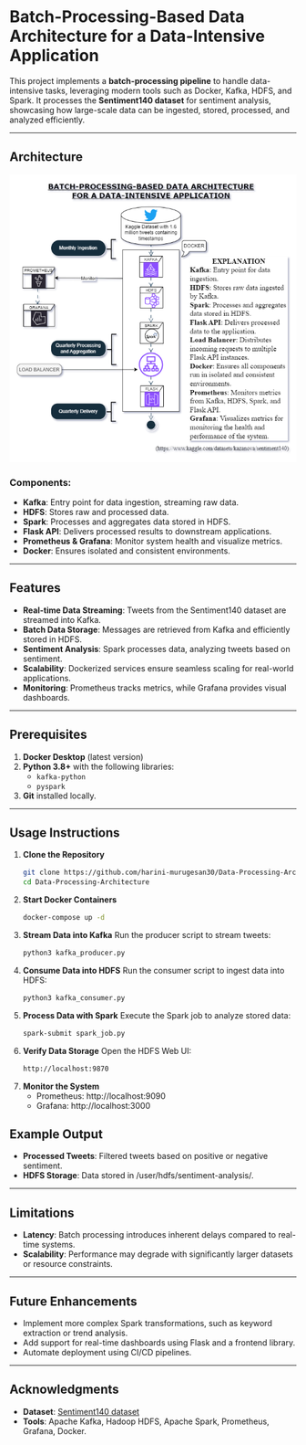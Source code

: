# Batch-Processing-Based Data Architecture for a Data-Intensive Application

This project implements a **batch-processing pipeline** to handle data-intensive tasks, leveraging modern tools such as Docker, Kafka, HDFS, and Spark. It processes the **Sentiment140 dataset** for sentiment analysis, showcasing how large-scale data can be ingested, stored, processed, and analyzed efficiently.

---

## Architecture

![Architecture Diagram](https://github.com/harini-murugesan30/Data-Processing-Architecture/blob/main/Murugesan-Harini_7230799_Data%20Engineering_P1_S.png)

### Components:
- **Kafka**: Entry point for data ingestion, streaming raw data.
- **HDFS**: Stores raw and processed data.
- **Spark**: Processes and aggregates data stored in HDFS.
- **Flask API**: Delivers processed results to downstream applications.
- **Prometheus & Grafana**: Monitor system health and visualize metrics.
- **Docker**: Ensures isolated and consistent environments.

---

## Features
- **Real-time Data Streaming**: Tweets from the Sentiment140 dataset are streamed into Kafka.
- **Batch Data Storage**: Messages are retrieved from Kafka and efficiently stored in HDFS.
- **Sentiment Analysis**: Spark processes data, analyzing tweets based on sentiment.
- **Scalability**: Dockerized services ensure seamless scaling for real-world applications.
- **Monitoring**: Prometheus tracks metrics, while Grafana provides visual dashboards.

---

## Prerequisites
1. **Docker Desktop** (latest version)
2. **Python 3.8+** with the following libraries:
   - `kafka-python`
   - `pyspark`
3. **Git** installed locally.

---

## Usage Instructions

1. **Clone the Repository**
   ```bash
   git clone https://github.com/harini-murugesan30/Data-Processing-Architecture.git
   cd Data-Processing-Architecture

2. **Start Docker Containers**
   ```bash
   docker-compose up -d

3. **Stream Data into Kafka** Run the producer script to stream tweets:
   ```bash
   python3 kafka_producer.py

4. **Consume Data into HDFS** Run the consumer script to ingest data into HDFS:
   ```bash
   python3 kafka_consumer.py
   
5. **Process Data with Spark** Execute the Spark job to analyze stored data:
   ```bash
   spark-submit spark_job.py
   
6. **Verify Data Storage** Open the HDFS Web UI:
    ```bash
    http://localhost:9870
    
7. **Monitor the System**
    - Prometheus: http://localhost:9090
    - Grafana: http://localhost:3000

## Example Output
- **Processed Tweets**: Filtered tweets based on positive or negative sentiment.
- **HDFS Storage**: Data stored in /user/hdfs/sentiment-analysis/.

---

## Limitations
- **Latency**: Batch processing introduces inherent delays compared to real-time systems.
- **Scalability**: Performance may degrade with significantly larger datasets or resource constraints.

---

## Future Enhancements
- Implement more complex Spark transformations, such as keyword extraction or trend analysis.
- Add support for real-time dashboards using Flask and a frontend library.
- Automate deployment using CI/CD pipelines.

---

## Acknowledgments
- **Dataset**: [Sentiment140 dataset](https://www.kaggle.com/datasets/kazanova/sentiment140)
- **Tools**: Apache Kafka, Hadoop HDFS, Apache Spark, Prometheus, Grafana, Docker.
